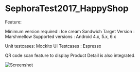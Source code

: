 # SephoraTest2017_HappyShop

Feature:

Minimum version required : Ice cream Sandwich
Target Version : Marshmellow
Supported versions : Android 4.x, 5.x, 6.x

Unit testcases: Mockito
UI Testcases : Espresso

QR code scan feature to display Product Detail is also integrated.




![Screenshot](https://user-images.githubusercontent.com/16608829/28520332-ab376dce-708c-11e7-9ca9-017b00991501.gif)





